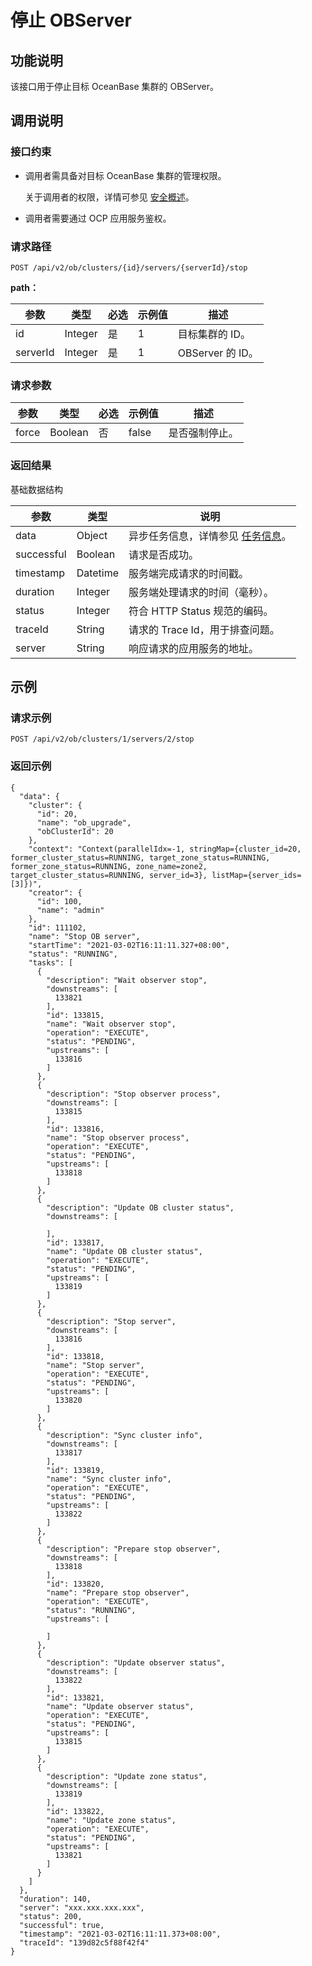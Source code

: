 停止 OBServer 
================================



功能说明 
-------------------------

该接口用于停止目标 OceanBase 集群的 OBServer。

调用说明 
-------------------------

### 接口约束 

* 调用者需具备对目标 OceanBase 集群的管理权限。

  关于调用者的权限，详情可参见 [安全概述](../../300.ob-cloud-platform/300.userguide-features/700.system-management-features/300.security-overview.md)。
  

* 调用者需要通过 OCP 应用服务鉴权。

  




### 请求路径 

`POST /api/v2/ob/clusters/{id}/servers/{serverId}/stop`

**path：** 


|    参数    |   类型    | 必选 | 示例值 |       描述       |
|----------|---------|----|-----|----------------|
| id       | Integer | 是  | 1   | 目标集群的 ID。      |
| serverId | Integer | 是  | 1   | OBServer 的 ID。 |



### 请求参数 



|  参数   |   类型    | 必选 |  示例值  |   描述    |
|-------|---------|----|-------|---------|
| force | Boolean | 否  | false | 是否强制停止。 |



### 返回结果 

基础数据结构


|     参数     |    类型    |                                说明                                |
|------------|----------|------------------------------------------------------------------|
| data       | Object   | 异步任务信息，详情参见 [任务信息](../1500.api-appendix/100.task-information.md)。 |
| successful | Boolean  | 请求是否成功。                                                          |
| timestamp  | Datetime | 服务端完成请求的时间戳。                                                     |
| duration   | Integer  | 服务端处理请求的时间（毫秒）。                                                  |
| status     | Integer  | 符合 HTTP Status 规范的编码。                                            |
| traceId    | String   | 请求的 Trace Id，用于排查问题。                                             |
| server     | String   | 响应请求的应用服务的地址。                                                    |



示例 
-----------------------

### 请求示例 

`POST /api/v2/ob/clusters/1/servers/2/stop`

### 返回示例 

```unknow
{
  "data": {
    "cluster": {
      "id": 20,
      "name": "ob_upgrade",
      "obClusterId": 20
    },
    "context": "Context(parallelIdx=-1, stringMap={cluster_id=20, former_cluster_status=RUNNING, target_zone_status=RUNNING, former_zone_status=RUNNING, zone_name=zone2, target_cluster_status=RUNNING, server_id=3}, listMap={server_ids=[3]})",
    "creator": {
      "id": 100,
      "name": "admin"
    },
    "id": 111102,
    "name": "Stop OB server",
    "startTime": "2021-03-02T16:11:11.327+08:00",
    "status": "RUNNING",
    "tasks": [
      {
        "description": "Wait observer stop",
        "downstreams": [
          133821
        ],
        "id": 133815,
        "name": "Wait observer stop",
        "operation": "EXECUTE",
        "status": "PENDING",
        "upstreams": [
          133816
        ]
      },
      {
        "description": "Stop observer process",
        "downstreams": [
          133815
        ],
        "id": 133816,
        "name": "Stop observer process",
        "operation": "EXECUTE",
        "status": "PENDING",
        "upstreams": [
          133818
        ]
      },
      {
        "description": "Update OB cluster status",
        "downstreams": [
          
        ],
        "id": 133817,
        "name": "Update OB cluster status",
        "operation": "EXECUTE",
        "status": "PENDING",
        "upstreams": [
          133819
        ]
      },
      {
        "description": "Stop server",
        "downstreams": [
          133816
        ],
        "id": 133818,
        "name": "Stop server",
        "operation": "EXECUTE",
        "status": "PENDING",
        "upstreams": [
          133820
        ]
      },
      {
        "description": "Sync cluster info",
        "downstreams": [
          133817
        ],
        "id": 133819,
        "name": "Sync cluster info",
        "operation": "EXECUTE",
        "status": "PENDING",
        "upstreams": [
          133822
        ]
      },
      {
        "description": "Prepare stop observer",
        "downstreams": [
          133818
        ],
        "id": 133820,
        "name": "Prepare stop observer",
        "operation": "EXECUTE",
        "status": "RUNNING",
        "upstreams": [
          
        ]
      },
      {
        "description": "Update observer status",
        "downstreams": [
          133822
        ],
        "id": 133821,
        "name": "Update observer status",
        "operation": "EXECUTE",
        "status": "PENDING",
        "upstreams": [
          133815
        ]
      },
      {
        "description": "Update zone status",
        "downstreams": [
          133819
        ],
        "id": 133822,
        "name": "Update zone status",
        "operation": "EXECUTE",
        "status": "PENDING",
        "upstreams": [
          133821
        ]
      }
    ]
  },
  "duration": 140,
  "server": "xxx.xxx.xxx.xxx",
  "status": 200,
  "successful": true,
  "timestamp": "2021-03-02T16:11:11.373+08:00",
  "traceId": "139d82c5f88f42f4"
}
```


